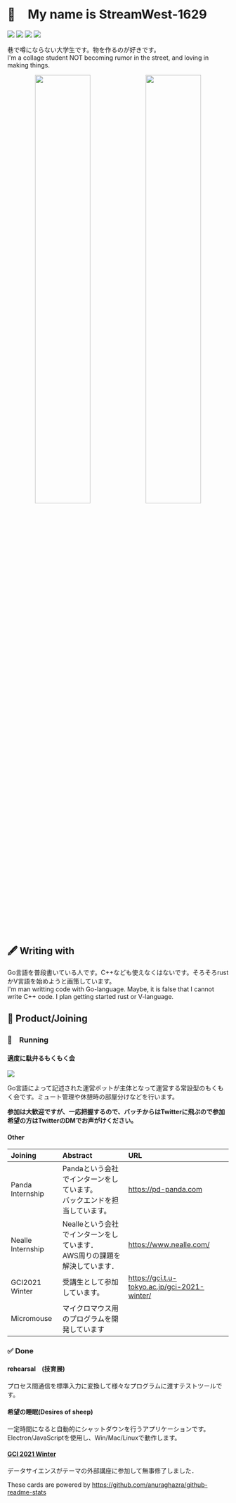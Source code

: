 # 🔖　My name is StreamWest-1629

[![](https://img.shields.io/twitter/follow/streamwest1629?color=%234Bf&label=followers&style=plastic&logo=twitter&logoColor=white)](https://twitter.com/streamwest1629) [![](https://img.shields.io/github/followers/streamwest-1629?color=%2384F&label=followers&logo=github&style=plastic)](https://github.com/streamwest-1629) [![](https://img.shields.io/endpoint?url=https%3A%2F%2Fatcoder-badges.now.sh%2Fapi%2Fatcoder%2Fjson%2Fstreamwest1629&style=plastic)](https://atcoder.jp/users/streamwest1629) [![](https://img.shields.io/badge/Zenn-streamwest1629-lightgrey?style=plastic&logo=zenn)](https://zenn.dev/streamwest1629)


巷で噂にならない大学生です。物を作るのが好きです。<br>
I'm a collage student NOT becoming rumor in the street, and loving in making things.

<div style="text-align:center">
<img src="https://github-readme-stats.vercel.app/api/?username=streamwest-1629&show_icons=true&count_private=true" width=50%/><img src="https://github-readme-stats.vercel.app/api/top-langs/?username=streamwest-1629&layout=compact" width=50%/>
</div>

## 🖋 Writing with
Go言語を普段書いている人です。C++なども使えなくはないです。そろそろrustかV言語を始めようと画策しています。<br>
I'm man writting code with Go-language. Maybe, it is false that I cannot write C++ code. I plan getting started rust or V-language.
## 🎁 Product/Joining
### 🚀　Running
#### 適度に駄弁るもくもく会
 [![](https://img.shields.io/discord/882251541757718609?color=red&label=52%2F69%20min.%20%E3%82%82%E3%81%8F%E3%82%82%E3%81%8F%E4%BC%9A&logo=discord&logoColor=white&style=plastic)](https://twitter.com/streamwest1629)

Go言語によって記述された運営ボットが主体となって運営する常設型のもくもく会です。ミュート管理や休憩時の部屋分けなどを行います。

**参加は大歓迎ですが、一応把握するので、バッチからはTwitterに飛ぶので参加希望の方はTwitterのDMでお声がけください。**

#### Other
| Joining | Abstract | URL |
| :-- | :-- | :-- |
| Panda Internship | Pandaという会社でインターンをしています。<br>バックエンドを担当しています。 | https://pd-panda.com |
| Nealle Internship | Nealleという会社でインターンをしています．<br>AWS周りの課題を解決しています． | https://www.nealle.com/ |
| GCI2021 Winter | 受講生として参加しています。 | https://gci.t.u-tokyo.ac.jp/gci-2021-winter/ |
| Micromouse | マイクロマウス用のプログラムを開発しています ||

### ✅ Done
#### rehearsal　(技育展)
プロセス間通信を標準入力に変換して様々なプログラムに渡すテストツールです。

#### 希望の睡眠(Desires of sheep)
一定時間になると自動的にシャットダウンを行うアプリケーションです。Electron/JavaScriptを使用し、Win/Mac/Linuxで動作します。

#### [GCI 2021 Winter](https://gci.t.u-tokyo.ac.jp/gci-2021-winter/)
データサイエンスがテーマの外部講座に参加して無事修了しました．

These cards are powered by https://github.com/anuraghazra/github-readme-stats

